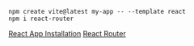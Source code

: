 ```
npm create vite@latest my-app -- --template react
npm i react-router
```

[React App Installation](https://react.dev/learn/build-a-react-app-from-scratch#vite)
[React Router](https://reactrouter.com/start/data/installation)